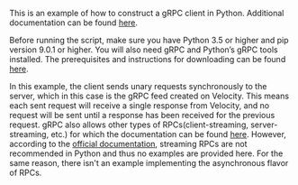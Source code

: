This is an example of how to construct a gRPC client in Python. Additional documentation can be found [here](https://grpc.io/docs/languages/python/).

Before running the script, make sure you have Python 3.5 or higher and pip version 9.0.1 or higher. You will also need gRPC and Python’s gRPC tools installed. The prerequisites and instructions for downloading can be found [here](https://grpc.io/docs/languages/python/quickstart/).

In this example, the client sends unary requests synchronously to the server, which in this case is the gRPC feed created on Velocity. This means each sent request will receive a single response from Velocity, and no request will be sent until a response has been received for the previous request. gRPC also allows other types of RPCs(client-streaming, server-streaming, etc.) for which the documentation can be found [here](https://grpc.io/docs/what-is-grpc/core-concepts/#rpc-life-cycle). However, according to the [official documentation](https://grpc.io/docs/guides/performance/#python), streaming RPCs are not recommended in Python and thus no examples are provided here. For the same reason, there isn't an example implementing the asynchronous flavor of RPCs. 